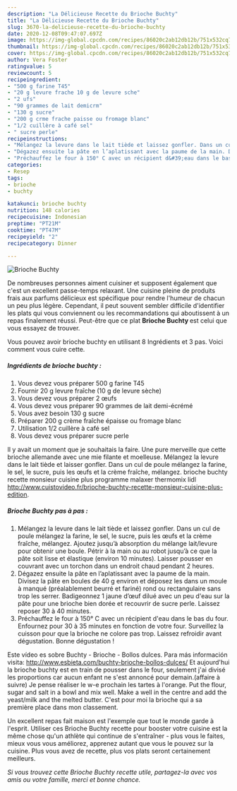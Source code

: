 ```yaml
---
description: "La Délicieuse Recette du Brioche Buchty"
title: "La Délicieuse Recette du Brioche Buchty"
slug: 3670-la-delicieuse-recette-du-brioche-buchty
date: 2020-12-08T09:47:07.697Z
image: https://img-global.cpcdn.com/recipes/86020c2ab12db12b/751x532cq70/brioche-buchty-photo-principale-de-la-recette.jpg
thumbnail: https://img-global.cpcdn.com/recipes/86020c2ab12db12b/751x532cq70/brioche-buchty-photo-principale-de-la-recette.jpg
cover: https://img-global.cpcdn.com/recipes/86020c2ab12db12b/751x532cq70/brioche-buchty-photo-principale-de-la-recette.jpg
author: Vera Foster
ratingvalue: 5
reviewcount: 5
recipeingredient:
- "500 g farine T45"
- "20 g levure frache 10 g de levure sche"
- "2 ufs"
- "90 grammes de lait demicrm"
- "130 g sucre"
- "200 g crme frache paisse ou fromage blanc"
- "1/2 cuillère à café sel"
- " sucre perle"
recipeinstructions:
- "Mélangez la levure dans le lait tiède et laissez gonfler. Dans un cul de poule mélangez la farine, le sel, le sucre, puis les œufs et la crème fraîche, mélangez. Ajoutez jusqu’à absorption du mélange lait/levure pour obtenir une boule. Pétrir à la main ou au robot jusqu’à ce que la pâte soit lisse et élastique (environ 10 minutes). Laisser pousser en couvrant avec un torchon dans un endroit chaud pendant 2 heures."
- "Dégazez ensuite la pâte en l’aplatissant avec la paume de la main. Divisez la pâte en boules de 40 g environ et déposez les dans un moule à manqué (préalablement beurré et fariné) rond ou rectangulaire sans trop les serrer. Badigeonnez 1 jaune d’œuf dilué avec un peu d&#39;eau sur la pâte pour une brioche bien dorée et recouvrir de sucre perle. Laissez reposer 30 à 40 minutes."
- "Préchauffez le four à 150° C avec un récipient d&#39;eau dans le bas du four. Enfournez pour 30 à 35 minutes en fonction de votre four. Surveillez la cuisson pour que la brioche ne colore pas trop. Laissez refroidir avant dégustation. Bonne dégustation !"
categories:
- Resep
tags:
- brioche
- buchty

katakunci: brioche buchty 
nutrition: 148 calories
recipecuisine: Indonesian
preptime: "PT21M"
cooktime: "PT47M"
recipeyield: "2"
recipecategory: Dinner

---
```



![Brioche Buchty](https://img-global.cpcdn.com/recipes/86020c2ab12db12b/751x532cq70/brioche-buchty-photo-principale-de-la-recette.jpg)

De nombreuses personnes aiment cuisiner et supposent également que c'est un excellent passe-temps relaxant. Une cuisine pleine de produits frais aux parfums délicieux est spécifique pour rendre l'humeur de chacun un peu plus légère. Cependant, il peut souvent sembler difficile d'identifier les plats qui vous conviennent ou les recommandations qui aboutissent à un repas finalement réussi. Peut-être que ce plat <strong> Brioche Buchty </strong> est celui que vous essayez de trouver.

<!--inarticleads1-->

Vous pouvez avoir brioche buchty en utilisant 8 Ingrédients et 3 pas. Voici comment vous cuire cette.

##### Ingrédients de brioche buchty :

1. Vous devez vous préparer 500 g farine T45
1. Fournir 20 g levure fraîche (10 g de levure sèche)
1. Vous devez vous préparer 2 œufs
1. Vous devez vous préparer 90 grammes de lait demi-écrémé
1. Vous avez besoin 130 g sucre
1. Préparer 200 g crème fraîche épaisse ou fromage blanc
1. Utilisation 1/2 cuillère à café sel
1. Vous devez vous préparer  sucre perle


Il y avait un moment que je souhaitais la faire. Une pure merveille que cette brioche allemande avec une mie filante et moelleuse. Mélangez la levure dans le lait tiède et laisser gonfler. Dans un cul de poule mélangez la farine, le sel, le sucre, puis les œufs et la crème fraîche, mélangez. brioche buchty recette monsieur cuisine plus programme malaxer thermomix lidl http://www.cuistovideo.fr/brioche-buchty-recette-monsieur-cuisine-plus-edition. 

<!--inarticleads2-->

##### Brioche Buchty pas à pas :

1. Mélangez la levure dans le lait tiède et laissez gonfler. Dans un cul de poule mélangez la farine, le sel, le sucre, puis les œufs et la crème fraîche, mélangez. Ajoutez jusqu’à absorption du mélange lait/levure pour obtenir une boule. Pétrir à la main ou au robot jusqu’à ce que la pâte soit lisse et élastique (environ 10 minutes). Laisser pousser en couvrant avec un torchon dans un endroit chaud pendant 2 heures.
1. Dégazez ensuite la pâte en l’aplatissant avec la paume de la main. Divisez la pâte en boules de 40 g environ et déposez les dans un moule à manqué (préalablement beurré et fariné) rond ou rectangulaire sans trop les serrer. Badigeonnez 1 jaune d’œuf dilué avec un peu d&#39;eau sur la pâte pour une brioche bien dorée et recouvrir de sucre perle. Laissez reposer 30 à 40 minutes.
1. Préchauffez le four à 150° C avec un récipient d&#39;eau dans le bas du four. Enfournez pour 30 à 35 minutes en fonction de votre four. Surveillez la cuisson pour que la brioche ne colore pas trop. Laissez refroidir avant dégustation. Bonne dégustation !


Este vídeo es sobre Buchty - Brioche - Bollos dulces. Para más información visita: http://www.esbieta.com/buchty-brioche-bollos-dulces/ Et aujourd&#39;hui la brioche buchty est en train de pousser dans le four, seulement j&#39;ai divisé les proportions car aucun enfant ne s&#39;est annoncé pour demain.(affaire à suivre) Je pense réaliser le w-e prochain les tartes à l&#39;orange. Put the flour, sugar and salt in a bowl and mix well. Make a well in the centre and add the yeast/milk and the melted butter. C&#39;est pour moi la brioche qui a sa première place dans mon classement. 

<!--inarticleads1-->

<p>
Un excellent repas fait maison est l'exemple que tout le monde garde à l'esprit. Utiliser ces Brioche Buchty recette pour booster votre cuisine est la même chose qu'un athlète qui continue de s'entraîner - plus vous le faites, mieux vous vous améliorez, apprenez autant que vous le pouvez sur la cuisine. Plus vous avez de recette, plus vos plats seront certainement meilleurs.
</p>

<p>
<i>Si vous trouvez cette Brioche Buchty recette utile, partagez-la avec vos amis ou votre famille, merci et bonne chance.</i>
</p>

